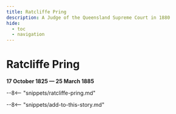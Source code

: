 ```yaml
---
title: Ratcliffe Pring
description: A Judge of the Queensland Supreme Court in 1880
hide:
  - toc
  - navigation 
---
```


# Ratcliffe Pring

**17 October 1825 — 25 March 1885**

--8<-- "snippets/ratcliffe-pring.md"

--8<-- "snippets/add-to-this-story.md"